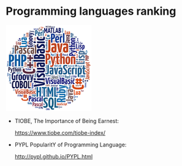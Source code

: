 # Programming languages ranking

![](/images/Word_cloud.png)
* TIOBE, The Importance of Being Earnest:

  https://www.tiobe.com/tiobe-index/
  
  
* PYPL PopularitY of Programming Language:

  http://pypl.github.io/PYPL.html
  

